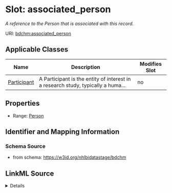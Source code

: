 # Slot: associated_person


_A reference to the Person that is associated with this record._



URI: [bdchm:associated_person](bdchm:associated_person)



<!-- no inheritance hierarchy -->




## Applicable Classes

| Name | Description | Modifies Slot |
| --- | --- | --- |
[Participant](Participant.md) | A Participant is the entity of interest in a research study, typically a huma... |  no  |







## Properties

* Range: [Person](Person.md)





## Identifier and Mapping Information







### Schema Source


* from schema: https://w3id.org/nhlbidatastage/bdchm




## LinkML Source

<details>
```yaml
name: associated_person
description: A reference to the Person that is associated with this record.
from_schema: https://w3id.org/nhlbidatastage/bdchm
rank: 1000
alias: associated_person
domain_of:
- Participant
range: Person

```
</details>